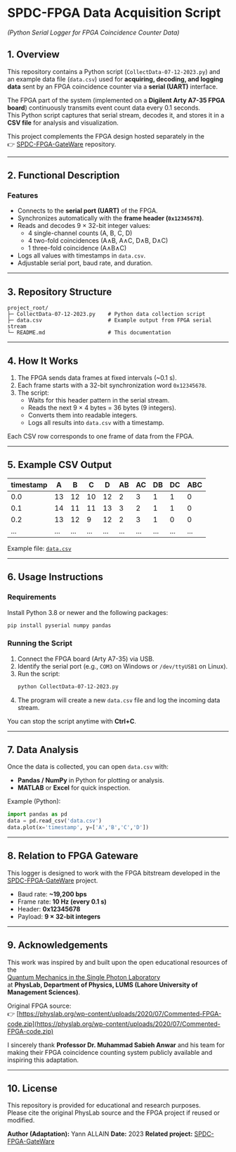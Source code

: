 # SPDC-FPGA Data Acquisition Script  
*(Python Serial Logger for FPGA Coincidence Counter Data)*

## 1. Overview

This repository contains a Python script (`CollectData-07-12-2023.py`) and an example data file (`data.csv`) used for **acquiring, decoding, and logging data** sent by an FPGA coincidence counter via a **serial (UART)** interface.

The FPGA part of the system (implemented on a **Digilent Arty A7-35 FPGA board**) continuously transmits event count data every 0.1 seconds.  
This Python script captures that serial stream, decodes it, and stores it in a **CSV file** for analysis and visualization.

This project complements the FPGA design hosted separately in the  
👉 [SPDC-FPGA-GateWare](https://github.com/yourusername/SPDC-FPGA-GateWare) repository.

---

## 2. Functional Description

### Features
- Connects to the **serial port (UART)** of the FPGA.  
- Synchronizes automatically with the **frame header (`0x12345678`)**.  
- Reads and decodes 9 × 32-bit integer values:
  - 4 single-channel counts (A, B, C, D)
  - 4 two-fold coincidences (A∧B, A∧C, D∧B, D∧C)
  - 1 three-fold coincidence (A∧B∧C)
- Logs all values with timestamps in `data.csv`.
- Adjustable serial port, baud rate, and duration.

---

## 3. Repository Structure

```
project_root/
├─ CollectData-07-12-2023.py    # Python data collection script
├─ data.csv                     # Example output from FPGA serial stream
└─ README.md                    # This documentation
```

---

## 4. How It Works

1. The FPGA sends data frames at fixed intervals (~0.1 s).  
2. Each frame starts with a 32-bit synchronization word `0x12345678`.  
3. The script:
   - Waits for this header pattern in the serial stream.  
   - Reads the next 9 × 4 bytes = 36 bytes (9 integers).  
   - Converts them into readable integers.  
   - Logs all results into `data.csv` with a timestamp.  

Each CSV row corresponds to one frame of data from the FPGA.

---

## 5. Example CSV Output

| timestamp | A | B | C | D | AB | AC | DB | DC | ABC |
|------------|---|---|---|---|----|----|----|----|-----|
| 0.0 | 13 | 12 | 10 | 12 | 2 | 3 | 1 | 1 | 0 |
| 0.1 | 14 | 11 | 11 | 13 | 3 | 2 | 1 | 1 | 0 |
| 0.2 | 13 | 12 | 9 | 12 | 2 | 3 | 1 | 0 | 0 |
| ... | ... | ... | ... | ... | ... | ... | ... | ... | ... |

Example file: [`data.csv`](./data.csv)

---

## 6. Usage Instructions

### Requirements
Install Python 3.8 or newer and the following packages:
```bash
pip install pyserial numpy pandas
```

### Running the Script
1. Connect the FPGA board (Arty A7-35) via USB.  
2. Identify the serial port (e.g., `COM3` on Windows or `/dev/ttyUSB1` on Linux).  
3. Run the script:
   ```bash
   python CollectData-07-12-2023.py
   ```
4. The program will create a new `data.csv` file and log the incoming data stream.

You can stop the script anytime with **Ctrl+C**.

---

## 7. Data Analysis

Once the data is collected, you can open `data.csv` with:
- **Pandas / NumPy** in Python for plotting or analysis.  
- **MATLAB** or **Excel** for quick inspection.  

Example (Python):
```python
import pandas as pd
data = pd.read_csv('data.csv')
data.plot(x='timestamp', y=['A','B','C','D'])
```

---

## 8. Relation to FPGA Gateware

This logger is designed to work with the FPGA bitstream developed in the  
[SPDC-FPGA-GateWare](https://github.com/yourusername/SPDC-FPGA-GateWare) project.

- Baud rate: **~19,200 bps**  
- Frame rate: **10 Hz (every 0.1 s)**  
- Header: **0x12345678**  
- Payload: **9 × 32-bit integers**

---

## 9. Acknowledgements

This work was inspired by and built upon the open educational resources of the  
[Quantum Mechanics in the Single Photon Laboratory](https://physlab.org/qmlab/)  
at **PhysLab, Department of Physics, LUMS (Lahore University of Management Sciences)**.

Original FPGA source:  
👉 [https://physlab.org/wp-content/uploads/2020/07/Commented-FPGA-code.zip](https://physlab.org/wp-content/uploads/2020/07/Commented-FPGA-code.zip)

I sincerely thank **Professor Dr. Muhammad Sabieh Anwar** and his team for making their FPGA coincidence counting system publicly available and inspiring this adaptation.

---

## 10. License

This repository is provided for educational and research purposes.  
Please cite the original PhysLab source and the FPGA project if reused or modified.

**Author (Adaptation):** Yann ALLAIN
**Date:** 2023
**Related project:** [SPDC-FPGA-GateWare](https://github.com/yourusername/SPDC-FPGA-GateWare)
